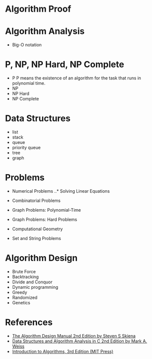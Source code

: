 # Algorithm Proof

# Algorithm Analysis

* Big-O notation

# P, NP, NP Hard, NP Complete

* P
P means the existence of an algorithm for the task that runs in polynomial time.
* NP
* NP Hard
* NP Complete

# Data Structures

* list
* stack 
* queue
* priority queue
* tree
* graph

# Problems

* Numerical Problems
..* Solving Linear Equations

* Combinatorial Problems
* Graph Problems: Polynomial-Time
* Graph Problems: Hard Problems
* Computational Geometry
* Set and String Problems

# Algorithm Design

* Brute Force
* Backtracking
* Divide and Conquor
* Dynamic programming
* Greedy
* Randomized
* Genetics

# References

* [The Algorithm Design Manual 2nd Edition by Steven S Skiena](http://www.amazon.com/Algorithm-Design-Manual-Steven-Skiena/dp/1848000693/ref=sr_1_1?s=books&ie=UTF8&qid=1460283355&sr=1-1&keywords=the+algorithm+design+manual)
* [Data Structures and Algorithm Analysis in C 2nd Edition by Mark A. Weiss ](http://www.amazon.com/Data-Structures-Algorithm-Analysis-2nd/dp/0201498405/ref=sr_1_sc_1?s=books&ie=UTF8&qid=1460283476&sr=1-1-spell&keywords=datastructures+and+algorithms+analysis+in+c)
* [Introduction to Algorithms, 3rd Edition (MIT Press)](http://www.amazon.com/Introduction-Algorithms-3rd-MIT-Press/dp/0262033844/ref=sr_1_1?s=books&ie=UTF8&qid=1460283565&sr=1-1&keywords=introduction+to+algorithms)

